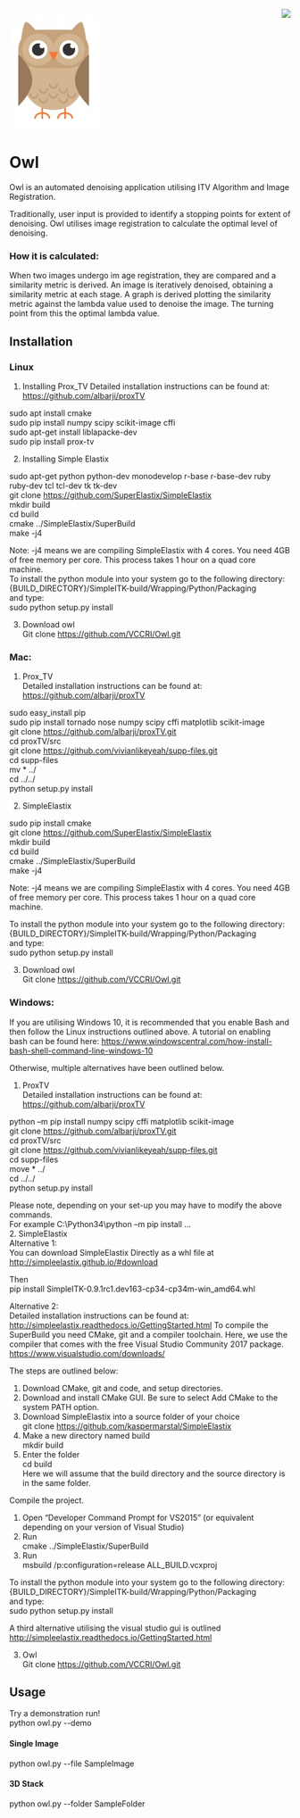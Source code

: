 ![Owl](/images/owl.png)
<img style="float: right;" src="/images/owl.jpg">
# Owl

Owl is an automated denoising application utilising ITV Algorithm and Image Registration. 
 
Traditionally, user input is provided to identify a stopping points for extent of denoising. Owl utilises image registration to calculate the optimal level of denoising.  

### How it is calculated: 

When two images undergo im age registration, they are compared and a similarity metric is derived. An image is iteratively denoised, obtaining a similarity metric at each stage. A graph is derived plotting the similarity metric against the lambda value used to denoise the image. The turning point from this the optimal lambda value. 

## Installation 
### Linux 

1.	Installing Prox_TV 
Detailed installation instructions can be found at:  https://github.com/albarji/proxTV 

sudo apt install cmake  
sudo pip install numpy scipy scikit-image cffi  
sudo apt-get install liblapacke-dev  
sudo pip install prox-tv	 

2.	Installing Simple Elastix 

sudo apt-get python python-dev monodevelop r-base r-base-dev ruby ruby-dev tcl tcl-dev tk tk-dev   
git clone https://github.com/SuperElastix/SimpleElastix   
mkdir build  
cd build  
cmake ../SimpleElastix/SuperBuild   
make -j4  

Note: -j4 means we are compiling SimpleElastix with 4 cores. You need 4GB of free memory per core. This process takes 1 hour on a quad core machine.     
To install the python module into your system go to the following directory:   
{BUILD_DIRECTORY}/SimpleITK-build/Wrapping/Python/Packaging   
and type:    
sudo python setup.py install   

3.	Download owl   
Git clone https://github.com/VCCRI/Owl.git   


### Mac:
1.	Prox_TV    
Detailed installation instructions can be found at:  https://github.com/albarji/proxTV    

sudo easy_install pip     
sudo pip install  tornado nose numpy scipy cffi matplotlib scikit-image    
git clone https://github.com/albarji/proxTV.git    
cd proxTV/src    
git clone https://github.com/vivianlikeyeah/supp-files.git   
cd supp-files   
mv * ../    
cd ../../   
python setup.py install    

2.	SimpleElastix 

sudo pip install cmake    
git clone https://github.com/SuperElastix/SimpleElastix   
mkdir build   
cd build   
cmake ../SimpleElastix/SuperBuild   
make -j4   

Note: -j4 means we are compiling SimpleElastix with 4 cores. You need 4GB of free memory per core. This process takes 1 hour on a quad core machine.    

To install the python module into your system go to the following directory:    
{BUILD_DIRECTORY}/SimpleITK-build/Wrapping/Python/Packaging    
and type:    
sudo python setup.py install    

3.	Download owl     
Git clone https://github.com/VCCRI/Owl.git    

### Windows:    

If you are utilising Windows 10, it is recommended that you enable Bash and then follow the Linux instructions outlined above. A tutorial on enabling bash can be found here: https://www.windowscentral.com/how-install-bash-shell-command-line-windows-10   

Otherwise, multiple alternatives have been outlined below.    
1.	ProxTV     
Detailed installation instructions can be found at:  https://github.com/albarji/proxTV     

python –m pip install numpy scipy cffi matplotlib scikit-image    
git clone https://github.com/albarji/proxTV.git   
cd proxTV/src    
git clone https://github.com/vivianlikeyeah/supp-files.git   
cd supp-files  
move * ../   
cd ../../  
python setup.py install   

Please note, depending on your set-up you may have to modify the above commands.   
For example C:\Python34\python –m pip install …    
2.	SimpleElastix  
Alternative 1:   
You can download SimpleElastix Directly as a whl file at   
http://simpleelastix.github.io/#download  

Then   
pip install SimpleITK-0.9.1rc1.dev163-cp34-cp34m-win_amd64.whl    

Alternative 2:  
Detailed installation instructions can be found at: http://simpleelastix.readthedocs.io/GettingStarted.html
To compile the SuperBuild you need CMake, git and a compiler toolchain. Here, we use the compiler that comes with the free Visual Studio Community 2017 package. https://www.visualstudio.com/downloads/

The steps are outlined below:   

1.	Download CMake, git and code, and setup directories.   
2.	Download and install CMake GUI. Be sure to select Add CMake to the system PATH option.   
3.	Download SimpleElastix into a source folder of your choice   
git clone https://github.com/kaspermarstal/SimpleElastix  
4.	Make a new directory named build    
mkdir build   
5.	Enter the folder     
cd build    
Here we will assume that the build directory and the source directory is in the same folder.    

Compile the project.

1.	Open “Developer Command Prompt for VS2015” (or equivalent depending on your version of Visual Studio)   
2.	Run    
cmake ../SimpleElastix/SuperBuild    
3.	Run    
msbuild /p:configuration=release ALL_BUILD.vcxproj   

To install the python module into your system go to the following directory:     
{BUILD_DIRECTORY}/SimpleITK-build/Wrapping/Python/Packaging   
and type:    
sudo python setup.py install   

A third alternative utilising the visual studio gui is outlined http://simpleelastix.readthedocs.io/GettingStarted.html   


3.	Owl   
Git clone https://github.com/VCCRI/Owl.git   


## Usage 

Try a demonstration run!  
python owl.py --demo 

#### Single Image 

python owl.py --file SampleImage  


#### 3D Stack 

python owl.py --folder SampleFolder    

